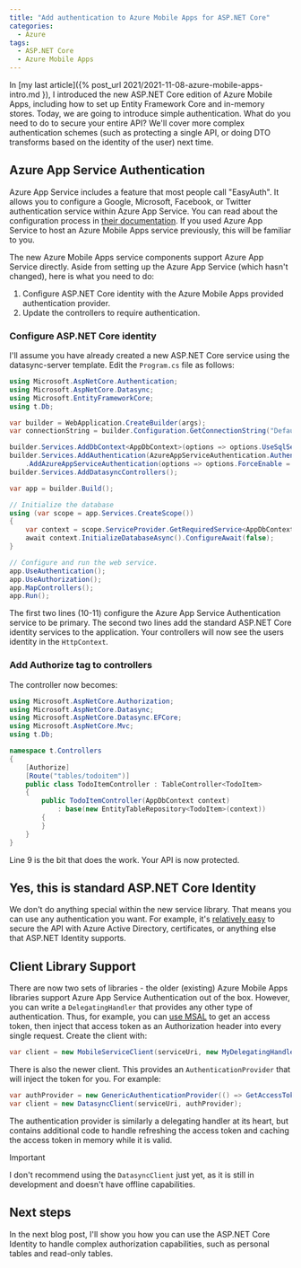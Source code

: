 ```yaml
---
title: "Add authentication to Azure Mobile Apps for ASP.NET Core"
categories:
  - Azure
tags:
  - ASP.NET Core
  - Azure Mobile Apps
---
```


In [my last article]({% post_url 2021/2021-11-08-azure-mobile-apps-intro.md }), I introduced the new ASP.NET Core edition of Azure Mobile Apps, including how to set up Entity Framework Core and in-memory stores.  Today, we are going to introduce simple authentication.  What do you need to do to secure your entire API?  We'll cover more complex authentication schemes (such as protecting a single API, or doing DTO transforms based on the identity of the user) next time.

## Azure App Service Authentication

Azure App Service includes a feature that most people call "EasyAuth".  It allows you to configure a Google, Microsoft, Facebook, or Twitter authentication service within Azure App Service.  You can read about the configuration process in [their documentation]().  If you used Azure App Service to host an Azure Mobile Apps service previously, this will be familiar to you.

The new Azure Mobile Apps service components support Azure App Service directly.  Aside from setting up the Azure App Service (which hasn't changed), here is what you need to do:

1. Configure ASP.NET Core identity with the Azure Mobile Apps provided authentication provider.
2. Update the controllers to require authentication.

### Configure ASP.NET Core identity

I'll assume you have already created a new ASP.NET Core service using the datasync-server template.  Edit the `Program.cs` file as follows:

``` csharp linenums,hl_lines="1,10,11,24,25"
using Microsoft.AspNetCore.Authentication;
using Microsoft.AspNetCore.Datasync;
using Microsoft.EntityFrameworkCore;
using t.Db;

var builder = WebApplication.CreateBuilder(args);
var connectionString = builder.Configuration.GetConnectionString("DefaultConnection");

builder.Services.AddDbContext<AppDbContext>(options => options.UseSqlServer(connectionString));
builder.Services.AddAuthentication(AzureAppServiceAuthentication.AuthenticationScheme)
    .AddAzureAppServiceAuthentication(options => options.ForceEnable = true);
builder.Services.AddDatasyncControllers();

var app = builder.Build();

// Initialize the database
using (var scope = app.Services.CreateScope())
{
    var context = scope.ServiceProvider.GetRequiredService<AppDbContext>();
    await context.InitializeDatabaseAsync().ConfigureAwait(false);
}

// Configure and run the web service.
app.UseAuthentication();
app.UseAuthorization();
app.MapControllers();
app.Run();
```

The first two lines (10-11) configure the Azure App Service Authentication service to be primary.  The second two lines add the standard ASP.NET Core identity services to the application.  Your controllers will now see the users identity in the `HttpContext`.

### Add Authorize tag to controllers

The controller now becomes:

``` csharp linenums,hl_lines="1,9"
using Microsoft.AspNetCore.Authorization;
using Microsoft.AspNetCore.Datasync;
using Microsoft.AspNetCore.Datasync.EFCore;
using Microsoft.AspNetCore.Mvc;
using t.Db;

namespace t.Controllers
{
    [Authorize]
    [Route("tables/todoitem")]
    public class TodoItemController : TableController<TodoItem>
    {
        public TodoItemController(AppDbContext context)
            : base(new EntityTableRepository<TodoItem>(context))
        {
        }
    }
}
```

Line 9 is the bit that does the work.  Your API is now protected.

## Yes, this is standard ASP.NET Core Identity

We don't do anything special within the new service library. That means you can use any authentication you want.  For example, it's [relatively easy](https://docs.microsoft.com/aspnet/core/security/authentication/?view=aspnetcore-6.0) to secure the API with Azure Active Directory, certificates, or anything else that ASP.NET Identity supports.

## Client Library Support

There are now two sets of libraries - the older (existing) Azure Mobile Apps libraries support Azure App Service Authentication out of the box.  However, you can write a `DelegatingHandler` that provides any other type of authentication. Thus, for example, you can [use MSAL](https://thewissen.io/implementing-msal-authentication-in-xamarin-forms/) to get an access token, then inject that access token as an Authorization header into every single request. Create the client with:

``` csharp
var client = new MobileServiceClient(serviceUri, new MyDelegatingHandler());
```

There is also the newer client.  This provides an `AuthenticationProvider` that will inject the token for you.  For example:

``` csharp
var authProvider = new GenericAuthenticationProvider(() => GetAccessToken());
var client = new DatasyncClient(serviceUri, authProvider);
```

The authentication provider is similarly a delegating handler at its heart, but contains additional code to handle refreshing the access token and caching the access token in memory while it is valid.

> [!Important]
> I don't recommend using the `DatasyncClient` just yet, as it is still in development and doesn't have offline capabilities.

## Next steps

In the next blog post, I'll show you how you can use the ASP.NET Core Identity to handle complex authorization capabilities, such as personal tables and read-only tables.
